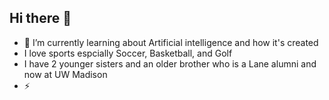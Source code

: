 ## Hi there 👋

- 🌱 I’m currently learning about Artificial intelligence and how it's created
- I love sports espcially Soccer, Basketball, and Golf
- I have 2 younger sisters and an older brother who is a Lane alumni and now at UW Madison
- ⚡ 

